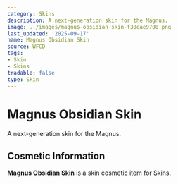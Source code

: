 ```yaml
---
category: Skins
description: A next-generation skin for the Magnus.
image: ../images/magnus-obsidian-skin-f30eae9700.png
last_updated: '2025-09-17'
name: Magnus Obsidian Skin
source: WFCD
tags:
- Skin
- Skins
tradable: false
type: Skin
---
```


# Magnus Obsidian Skin

A next-generation skin for the Magnus.

## Cosmetic Information

**Magnus Obsidian Skin** is a skin cosmetic item for Skins.

